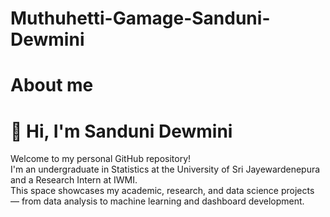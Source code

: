 # Muthuhetti-Gamage-Sanduni-Dewmini
# About me 
# 👋 Hi, I'm Sanduni Dewmini

Welcome to my personal GitHub repository!  
I'm an undergraduate in Statistics at the University of Sri Jayewardenepura and a Research Intern at IWMI.  
This space showcases my academic, research, and data science projects — from data analysis to machine learning and dashboard development.

